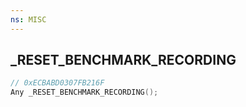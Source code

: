```yaml
---
ns: MISC
---
```

## _RESET_BENCHMARK_RECORDING

```c
// 0xECBABD0307FB216F
Any _RESET_BENCHMARK_RECORDING();
```


